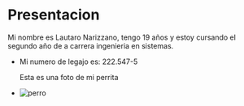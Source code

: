 # Presentacion 
 Mi nombre es Lautaro Narizzano, tengo 19 años y estoy cursando el segundo año de a carrera ingenieria en sistemas.
- Mi numero de legajo es: 222.547-5

  Esta es una foto de mi perrita
- ![perro]()
